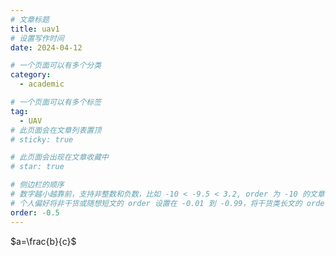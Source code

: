 ```yaml
---
# 文章标题
title: uav1
# 设置写作时间
date: 2024-04-12

# 一个页面可以有多个分类
category:
  - academic

# 一个页面可以有多个标签
tag:
  - UAV
# 此页面会在文章列表置顶
# sticky: true

# 此页面会出现在文章收藏中
# star: true

# 侧边栏的顺序
# 数字越小越靠前，支持非整数和负数，比如 -10 < -9.5 < 3.2, order 为 -10 的文章会最靠上。
# 个人偏好将非干货或随想短文的 order 设置在 -0.01 到 -0.99，将干货类长文的 order 设置在 -1 到负无穷。每次新增文章都会在上一篇的基础上递减 order 值。
order: -0.5
---
```


$a=\frac{b}{c}$

